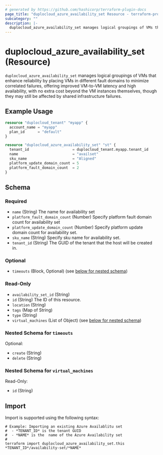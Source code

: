 ```yaml
---
# generated by https://github.com/hashicorp/terraform-plugin-docs
page_title: "duplocloud_azure_availability_set Resource - terraform-provider-duplocloud"
subcategory: ""
description: |-
  duplocloud_azure_availability_set manages logical groupings of VMs that enhance reliability by placing VMs in different fault domains to minimize correlated failures, offering improved VM-to-VM latency and high availability, with no extra cost beyond the VM instances themselves, though they may still be affected by shared infrastructure failures.
---
```


# duplocloud_azure_availability_set (Resource)

`duplocloud_azure_availability_set` manages logical groupings of VMs that enhance reliability by placing VMs in different fault domains to minimize correlated failures, offering improved VM-to-VM latency and high availability, with no extra cost beyond the VM instances themselves, though they may still be affected by shared infrastructure failures.

## Example Usage

```terraform
resource "duplocloud_tenant" "myapp" {
  account_name = "myapp"
  plan_id      = "default"
}

resource "duplocloud_azure_availability_set" "st" {
  tenant_id                    = duplocloud_tenant.myapp.tenant_id
  name                         = "availset"
  sku_name                     = "Aligned"
  platform_update_domain_count = 5
  platform_fault_domain_count  = 2
}
```

<!-- schema generated by tfplugindocs -->
## Schema

### Required

- `name` (String) The name for availability set
- `platform_fault_domain_count` (Number) Specify platform fault domain count for availability set
- `platform_update_domain_count` (Number) Specify platform update domain count for availability set.
- `sku_name` (String) Specify sku name for availability set.
- `tenant_id` (String) The GUID of the tenant that the host will be created in.

### Optional

- `timeouts` (Block, Optional) (see [below for nested schema](#nestedblock--timeouts))

### Read-Only

- `availability_set_id` (String)
- `id` (String) The ID of this resource.
- `location` (String)
- `tags` (Map of String)
- `type` (String)
- `virtual_machines` (List of Object) (see [below for nested schema](#nestedatt--virtual_machines))

<a id="nestedblock--timeouts"></a>
### Nested Schema for `timeouts`

Optional:

- `create` (String)
- `delete` (String)


<a id="nestedatt--virtual_machines"></a>
### Nested Schema for `virtual_machines`

Read-Only:

- `id` (String)

## Import

Import is supported using the following syntax:

```shell
# Example: Importing an existing Azure Availablitu set
#  - *TENANT_ID* is the tenant GUID
#  - *NAME* is the  name of the Azure Availability set
#
terraform import duplocloud_azure_availability_set.this *TENANT_ID*/availability-set/*NAME*
```
